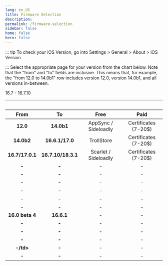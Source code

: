 ```yaml
---
lang: en_US
title: Firmware Selection
description: 
permalink: /firmware-selection
sidebar: false
home: false
hero: false
---
```

::: tip
To check your iOS Version, go into Settings > General > About > iOS Version

:::
Select the appropriate page for your version from the chart below. Note that the "from" and "to" fields are inclusive. This means that, for example, the "from 12.0 to 14.0b1" row includes version 12.0, version 14.0b1, and all versions in-between.

16.7 - 16.7.10

---

<div style="display: flex; justify-content: center;">
<table>
  <colgroup>
    <col span="1" style="width: 20%;">
    <col span="1" style="width: 20%;">
    <col span="1" style="width: 30%;">
    <col span="1" style="width: 30%;">
  </colgroup>
  <thead>
    <tr>
      <th style="text-align: center; font-weight: bold;">From</th>
      <th style="text-align: center; font-weight: bold;">To</th>
      <th style="text-align: center; font-weight: bold;">Free</th>
      <th style="text-align: center; font-weight: bold;">Paid</th>
    </tr>
  </thead>
  <tbody>
    <tr>
      <td style="text-align: center; font-weight: bold;">12.0</td>
      <td style="text-align: center; font-weight: bold;">14.0b1</td>
      <td style="text-align: center;"><router-link to="/installing-appsync">AppSync</router-link> / <router-link to="/installing-sideloadly">Sideloadly</router-link></td>
      <td style="text-align: center;"><router-link to="/using-certs">Certificates (7-20$)</router-link></td>
    </tr>
    <tr>
      <td style="text-align: center; font-weight: bold;">14.0b2</td>
      <td style="text-align: center; font-weight: bold;">16.6.1/17.0</td>
      <td style="text-align: center;"><router-link to="/using-trollstore">TrollStore</router-link></td>
      <td style="text-align: center;"><router-link to="/using-certs">Certificates (7-20$)</router-link></td>
    </tr>
    <tr>
      <td style="text-align: center; font-weight: bold;">16.7/17.0.1</td>
      <td style="text-align: center; font-weight: bold;">16.7.10/18.3.1</td>
      <td style="text-align: center;"><router-link to="/installing-scarlet">Scarlet</router-link> / <router-link to="/installing-sideloadly">Sideloadly</router-link></td>
      <td style="text-align: center;"><router-link to="/sideloading-certs">Certificates (7-20$)</router-link></td>
    </tr>
    <tr>
      <td style="text-align: center; font-weight: bold;">-</td>
      <td style="text-align: center; font-weight: bold;">-</td>
      <td style="text-align: center;"><router-link to="/placeholder">-</router-link></td>
      <td style="text-align: center;">-</td>
    </tr>
    <tr>
      <td style="text-align: center; font-weight: bold;">-</td>
      <td style="text-align: center; font-weight: bold;">-</td>
      <td style="text-align: center;"><router-link to="/placeholder">-</router-link></td>
      <td style="text-align: center;">-</td>
    </tr>
    <tr>
      <td style="text-align: center; font-weight: bold;">-</td>
      <td style="text-align: center; font-weight: bold;">-</td>
      <td style="text-align: center;"><router-link to="/placeholder">-</router-link></td>
      <td style="text-align: center;">-</td>
    </tr>
    <tr>
      <td style="text-align: center; font-weight: bold;">-</td>
      <td style="text-align: center; font-weight: bold;">-</td>
      <td style="text-align: center;"><router-link to="/placeholder">-</router-link></td>
      <td style="text-align: center;">-</td>
    </tr>
    <tr>
      <td style="text-align: center; font-weight: bold;">-</td>
      <td style="text-align: center; font-weight: bold;">-</td>
      <td style="text-align: center;"><router-link to="/placeholder">-</router-link></td>
      <td style="text-align: center;">-</td>
    </tr>
    <tr>
      <td style="text-align: center; font-weight: bold;">-</td>
      <td style="text-align: center; font-weight: bold;">-</td>
      <td style="text-align: center;"><router-link to="/placeholder">-</router-link></td>
      <td style="text-align: center;">-</td>
    </tr>
    <tr>
      <td style="text-align: center; font-weight: bold;">16.0 beta 4</td>
      <td style="text-align: center; font-weight: bold;">16.6.1</td>
      <td style="text-align: center;"><router-link to="/placeholder">-</router-link></td>
      <td style="text-align: center;">-</td>
    </tr>
    <tr>
      <td style="text-align: center; font-weight: bold;">-</td>
      <td style="text-align: center; font-weight: bold;">-</td>
      <td style="text-align: center;"><router-link to="/placeholder">-</router-link></td>
      <td style="text-align: center;">-</td>
    </tr>
    <tr>
      <td style="text-align: center; font-weight: bold;">-</td>
      <td style="text-align: center; font-weight: bold;">-</td>
      <td style="text-align: center;">-</td>
      <td style="text-align: center;">-</td>
    </tr>
    <tr>
      <td style="text-align: center; font-weight: bold;">-</td>
      <td style="text-align: center; font-weight: bold;">-</td>
      <td style="text-align: center;"><router-link to="/placeholder">-</router-link></td>
      <td style="text-align: center;">-</td>
    </tr>
    <tr>
      <td style="text-align: center; font-weight: bold;">-/td>
      <td style="text-align: center; font-weight: bold;">-</td>
      <td style="text-align: center;"><router-link to="/placeholder">-</router-link></td>
      <td style="text-align: center;">-</td>
    </tr>
    <tr>
      <td style="text-align: center; font-weight: bold;">-</td>
      <td style="text-align: center; font-weight: bold;">-</td>
      <td style="text-align: center;">-</td>
      <td style="text-align: center;">-</td>
    </tr>
  </tbody>
</table>
</div>
